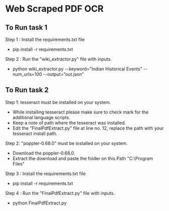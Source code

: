 # Web Scraped PDF OCR

## To Run task 1
Step 1 : Install the requirements.txt file
  - pip install -r requirements.txt

Step 2 : Run the "wiki_extractor.py" file with inputs.
  - python wiki_extractor.py --keyword=”Indian Historical Events” --num_urls=100 --output=”out.json”

## To Run task 2
Step 1: tesseract must be installed on your system.
- While installing tesseract please make sure to check mark for the additional language scripts.
- Keep a note of path where the tesseract was installed.
- Edit the "FinalPdfExtract.py" file at line no. 12, replace the path with your tesseract install path.

Step 2: "poppler-0.68.0" must be installed on your system.
- Download the poppler-0.68.0.
- Extract the download and paste the folder on this Path "C:\Program Files\"

Step 3 : Install the requirements.txt file
  - pip install -r requirements.txt

Step 4 : Run the "FinalPdfExtract.py" file with inputs.
  - python FinalPdfExtract.py 
